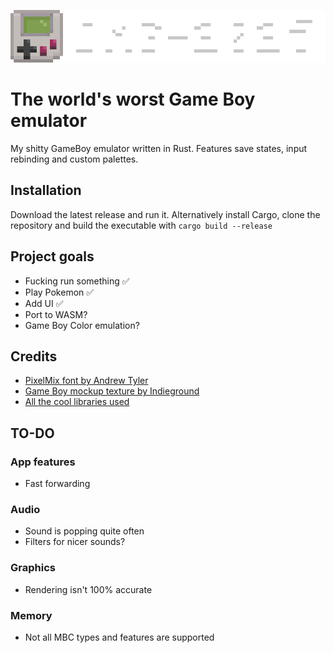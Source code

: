 ![DMG-2025](/assets/logo_large.png)

# The world's worst Game Boy emulator

My shitty GameBoy emulator written in Rust.
Features save states, input rebinding and custom palettes.

## Installation

Download the latest release and run it.
Alternatively install Cargo, clone the repository and build the executable with `cargo build --release`

## Project goals

-   Fucking run something ✅
-   Play Pokemon ✅
-   Add UI ✅
-   Port to WASM?
-   Game Boy Color emulation?

## Credits

-   [PixelMix font by Andrew Tyler](https://www.dafont.com/pixelmix.font)
-   [Game Boy mockup texture by Indieground](https://resourceboy.com/mockups/top-view-close-up-shot-gameboy-on-floor-mockup/)
-   [All the cool libraries used](/Cargo.toml)

## TO-DO

### App features

-   Fast forwarding

### Audio

-   Sound is popping quite often
-   Filters for nicer sounds?

### Graphics

-   Rendering isn't 100% accurate

### Memory

-   Not all MBC types and features are supported
